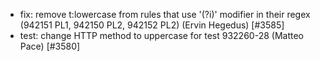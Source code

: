  * fix: remove t:lowercase from rules that use '(?i)' modifier in their regex (942151 PL1, 942150 PL2, 942152 PL2) (Ervin Hegedus) [#3585]
 * test: change HTTP method to uppercase for test 932260-28 (Matteo Pace) [#3580]
